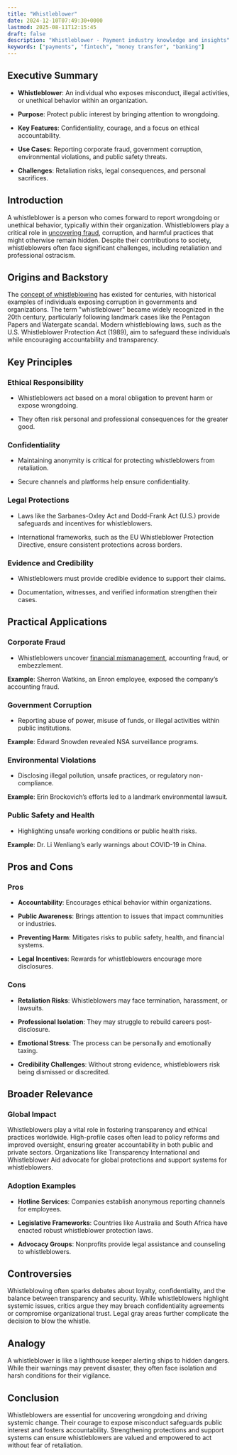 ```yaml
---
title: "Whistleblower"
date: 2024-12-10T07:49:30+0000
lastmod: 2025-08-11T12:15:45
draft: false
description: "Whistleblower - Payment industry knowledge and insights"
keywords: ["payments", "fintech", "money transfer", "banking"]
---
```


## Executive Summary

- **Whistleblower**: An individual who exposes misconduct, illegal activities, or unethical behavior within an organization.

- **Purpose**: Protect public interest by bringing attention to wrongdoing.

- **Key Features**: Confidentiality, courage, and a focus on ethical accountability.

- **Use Cases**: Reporting corporate fraud, government corruption, environmental violations, and public safety threats.

- **Challenges**: Retaliation risks, legal consequences, and personal sacrifices.

## Introduction

A whistleblower is a person who comes forward to report wrongdoing or unethical behavior, typically within their organization. Whistleblowers play a critical role in [uncovering fraud](https://faisalkhanllc.xyz/resources/payments-wiki/f/fraud-protection/), corruption, and harmful practices that might otherwise remain hidden. Despite their contributions to society, whistleblowers often face significant challenges, including retaliation and professional ostracism.

## Origins and Backstory

The [concept of whistleblowing](https://faisalkhanllc.xyz/resources/payments-wiki/w/whistleblowing/) has existed for centuries, with historical examples of individuals exposing corruption in governments and organizations. The term "whistleblower" became widely recognized in the 20th century, particularly following landmark cases like the Pentagon Papers and Watergate scandal. Modern whistleblowing laws, such as the U.S. Whistleblower Protection Act (1989), aim to safeguard these individuals while encouraging accountability and transparency.

## Key Principles

### Ethical Responsibility

- Whistleblowers act based on a moral obligation to prevent harm or expose wrongdoing.

- They often risk personal and professional consequences for the greater good.

### Confidentiality

- Maintaining anonymity is critical for protecting whistleblowers from retaliation.

- Secure channels and platforms help ensure confidentiality.

### Legal Protections

- Laws like the Sarbanes-Oxley Act and Dodd-Frank Act (U.S.) provide safeguards and incentives for whistleblowers.

- International frameworks, such as the EU Whistleblower Protection Directive, ensure consistent protections across borders.

### Evidence and Credibility

- Whistleblowers must provide credible evidence to support their claims.

- Documentation, witnesses, and verified information strengthen their cases.

## Practical Applications

### Corporate Fraud

- Whistleblowers uncover [financial mismanagement](https://faisalkhanllc.xyz/resources/payments-wiki/f/financial-crimes/), accounting fraud, or embezzlement.

**Example**: Sherron Watkins, an Enron employee, exposed the company’s accounting fraud.

### Government Corruption

- Reporting abuse of power, misuse of funds, or illegal activities within public institutions.

**Example**: Edward Snowden revealed NSA surveillance programs.

### Environmental Violations

- Disclosing illegal pollution, unsafe practices, or regulatory non-compliance.

**Example**: Erin Brockovich’s efforts led to a landmark environmental lawsuit.

### Public Safety and Health

- Highlighting unsafe working conditions or public health risks.

**Example**: Dr. Li Wenliang’s early warnings about COVID-19 in China.

## Pros and Cons

### Pros

- **Accountability**: Encourages ethical behavior within organizations.

- **Public Awareness**: Brings attention to issues that impact communities or industries.

- **Preventing Harm**: Mitigates risks to public safety, health, and financial systems.

- **Legal Incentives**: Rewards for whistleblowers encourage more disclosures.

### Cons

- **Retaliation Risks**: Whistleblowers may face termination, harassment, or lawsuits.

- **Professional Isolation**: They may struggle to rebuild careers post-disclosure.

- **Emotional Stress**: The process can be personally and emotionally taxing.

- **Credibility Challenges**: Without strong evidence, whistleblowers risk being dismissed or discredited.

## Broader Relevance

### Global Impact

Whistleblowers play a vital role in fostering transparency and ethical practices worldwide. High-profile cases often lead to policy reforms and improved oversight, ensuring greater accountability in both public and private sectors. Organizations like Transparency International and Whistleblower Aid advocate for global protections and support systems for whistleblowers.

### Adoption Examples

- **Hotline Services**: Companies establish anonymous reporting channels for employees.

- **Legislative Frameworks**: Countries like Australia and South Africa have enacted robust whistleblower protection laws.

- **Advocacy Groups**: Nonprofits provide legal assistance and counseling to whistleblowers.

## Controversies

Whistleblowing often sparks debates about loyalty, confidentiality, and the balance between transparency and security. While whistleblowers highlight systemic issues, critics argue they may breach confidentiality agreements or compromise organizational trust. Legal gray areas further complicate the decision to blow the whistle.

## Analogy

A whistleblower is like a lighthouse keeper alerting ships to hidden dangers. While their warnings may prevent disaster, they often face isolation and harsh conditions for their vigilance.

## Conclusion

Whistleblowers are essential for uncovering wrongdoing and driving systemic change. Their courage to expose misconduct safeguards public interest and fosters accountability. Strengthening protections and support systems can ensure whistleblowers are valued and empowered to act without fear of retaliation.